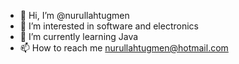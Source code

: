 - 👋 Hi, I’m @nurullahtugmen
- 👀 I’m interested in software and electronics
- 🌱 I’m currently learning Java
- 📫 How to reach me nurullahtugmen@hotmail.com

<!---
nurullahtugmen/nurullahtugmen is a ✨ special ✨ repository because its `README.md` (this file) appears on your GitHub profile.
You can click the Preview link to take a look at your changes.
--->
